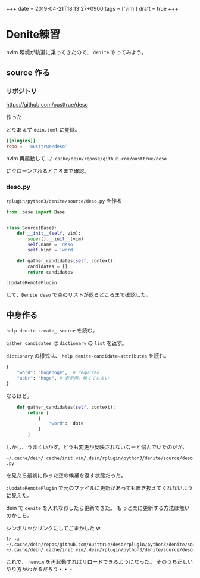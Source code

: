 +++
date = 2019-04-21T18:13:27+0900
tags = ['vim']
draft = true
+++

# Denite練習

nvim 環境が軌道に乗ってきたので、 `denite` やってみよう。

## source 作る

### リポジトリ

https://github.com/ousttrue/deso

作った

とりあえず `dein.toml` に登録。

```toml
[[plugins]]
repo =  'ousttrue/deso'
```

nvim 再起動して `~/.cache/dein/repose/github.com/ousttrue/deso`

にクローンされるところまで確認。

### deso.py

`rplugin/python3/denite/source/deso.py` を作る

```py
from .base import Base


class Source(Base):
    def __init__(self, vim):
        super().__init__(vim)
        self.name = 'deso'
        self.kind = 'word'

    def gather_candidates(self, context):
        candidates = []
        return candidates
```

`:UpdateRemotePlugin`

して、`Denite deso` で空のリストが返るところまで確認した。

## 中身作る

`help denite-create_-source` を読む。

`gather_candidates` は `dictionary` の `list` を返す。

`dictionary` の様式は、 `help denite-candidate-attributes` を読む。

```py
{
    "word": "hogehoge",  # required
    "abbr": "hoge", # 表示用。無くてもよい
}
```

なるほど。


```py
    def gather_candidates(self, context):
        return [
            {
                "word":  date
            }
        ]
```

しかし、うまくいかず。どうも変更が反映されないなーと悩んでいたのだが、

`~/.cache/dein/.cache/init.vim/.dein/rplugin/python3/denite/source/deso.py`

を見たら最初に作った空の候補を返す状態だった。

`:UpdateRemotePlugin` 
で元のファイルに更新があっても置き換えてくれないように見えた。

dein で `denite` を入れなおしたら更新できた。
もっと楽に更新する方法は無いのかしら。

シンボリックリンクにしてごまかした w

```
ln -s ~/.cache/dein/repos/github.com/ousttrue/deso/rplugin/python3/denite/source/deso.py
~/.cache/dein/.cache/init.vim/.dein/rplugin/python3/denite/source/deso.py
```

これで、 `neovim` を再起動すればリロードできるようになった。
そのうち正しいやり方がわかるだろう・・・

